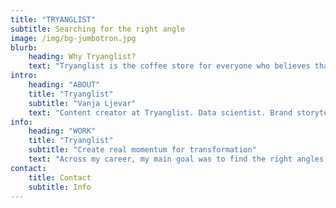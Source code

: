 ```yaml
---
title: "TRYANGLIST"
subtitle: Searching for the right angle
image: /img/bg-jumbotron.jpg
blurb:
    heading: Why Tryanglist?
    text: "Tryanglist is the coffee store for everyone who believes that great coffee shouldn't just taste good, it should do good too. We source all of our beans directly from small scale sustainable farmers and make sure part of the profits are reinvested in their communities."
intro:
    heading: "ABOUT"
    title: "Tryanglist"
    subtitle: "Vanja Ljevar"
    text: "Content creator at Tryanglist. Data scientist. Brand storyteller. Disrespectful of status quo. Dedicated doer. INTJ. Pizza enthusiast."
info:
    heading: "WORK"
    title: "Tryanglist"
    subtitle: "Create real momentum for transformation"
    text: "Across my career, my main goal was to find the right angles that help us understand what are the things that  we should be measuring and to create insights so that a brand can relate to customers on a better, more personalised level."
contact:
    title: Contact
    subtitle: Info
---
```


